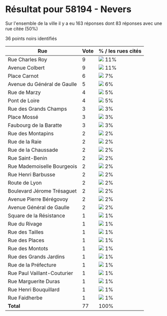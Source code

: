 # Résultat pour 58194 - Nevers

Sur l'ensemble de la ville il y a eu 163 réponses dont 83 réponses avec une rue citée (50%)

36 points noirs identifiés

| Rue | Vote | % / les rues cités|
|-----|------|-------------------|
| Rue Charles Roy | 9 | <img src="../../img/bar_11.gif" />&nbsp;11%|
| Avenue Colbert | 9 | <img src="../../img/bar_11.gif" />&nbsp;11%|
| Place Carnot | 6 | <img src="../../img/bar_7.gif" />&nbsp;7%|
| Avenue du Général de Gaulle | 5 | <img src="../../img/bar_6.gif" />&nbsp;6%|
| Rue de Marzy | 4 | <img src="../../img/bar_5.gif" />&nbsp;5%|
| Pont de Loire | 4 | <img src="../../img/bar_5.gif" />&nbsp;5%|
| Rue des Grands Champs | 3 | <img src="../../img/bar_3.gif" />&nbsp;3%|
| Place Mossé | 3 | <img src="../../img/bar_3.gif" />&nbsp;3%|
| Faubourg de la Baratte | 3 | <img src="../../img/bar_3.gif" />&nbsp;3%|
| Rue des Montapins | 2 | <img src="../../img/bar_2.gif" />&nbsp;2%|
| Rue de la Raie | 2 | <img src="../../img/bar_2.gif" />&nbsp;2%|
| Rue de la Chaussade | 2 | <img src="../../img/bar_2.gif" />&nbsp;2%|
| Rue Saint-Benin | 2 | <img src="../../img/bar_2.gif" />&nbsp;2%|
| Rue Mademoiselle Bourgeois | 2 | <img src="../../img/bar_2.gif" />&nbsp;2%|
| Rue Henri Barbusse | 2 | <img src="../../img/bar_2.gif" />&nbsp;2%|
| Route de Lyon | 2 | <img src="../../img/bar_2.gif" />&nbsp;2%|
| Boulevard Jérome Trésaguet | 2 | <img src="../../img/bar_2.gif" />&nbsp;2%|
| Avenue Pierre Bérégovoy | 2 | <img src="../../img/bar_2.gif" />&nbsp;2%|
| Avenue Général de Gaulle | 2 | <img src="../../img/bar_2.gif" />&nbsp;2%|
| Square de la Résistance | 1 | <img src="../../img/bar_1.gif" />&nbsp;1%|
| Rue du Rivage | 1 | <img src="../../img/bar_1.gif" />&nbsp;1%|
| Rue des Tailles | 1 | <img src="../../img/bar_1.gif" />&nbsp;1%|
| Rue des Places | 1 | <img src="../../img/bar_1.gif" />&nbsp;1%|
| Rue des Montots | 1 | <img src="../../img/bar_1.gif" />&nbsp;1%|
| Rue des Grands Jardins | 1 | <img src="../../img/bar_1.gif" />&nbsp;1%|
| Rue de la Préfecture | 1 | <img src="../../img/bar_1.gif" />&nbsp;1%|
| Rue Paul Vaillant-Couturier | 1 | <img src="../../img/bar_1.gif" />&nbsp;1%|
| Rue Marguerite Duras | 1 | <img src="../../img/bar_1.gif" />&nbsp;1%|
| Rue Henri Bouquillard | 1 | <img src="../../img/bar_1.gif" />&nbsp;1%|
| Rue Faidherbe | 1 | <img src="../../img/bar_1.gif" />&nbsp;1%|
| **Total** | 77 | 100%|
